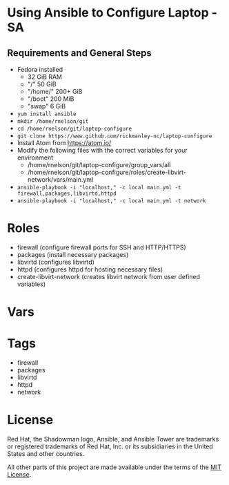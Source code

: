 # Using Ansible to Configure Laptop - SA

## Requirements and General Steps

- Fedora installed
  - 32 GiB RAM
  - "/" 50 GiB
  - "/home/" 200+ GiB
  - "/boot" 200 MiB
  - "swap" 6 GiB
- `yum install ansible`
- `mkdir /home/rnelson/git`
- `cd /home/rnelson/git/laptop-configure`
- `git clone https://www.github.com/rickmanley-nc/laptop-configure`
- Install Atom from <https://atom.io/>
- Modify the following files with the correct variables for your environment
  - /home/rnelson/git/laptop-configure/group_vars/all
  - /home/rnelson/git/laptop-configure/roles/create-libvirt-network/vars/main.yml
- `ansible-playbook -i "localhost," -c local main.yml -t firewall,packages,libvirtd,httpd`
- `ansible-playbook -i "localhost," -c local main.yml -t network`

# Roles

- firewall (configure firewall ports for SSH and HTTP/HTTPS)
- packages (install necessary packages)
- libvirtd (configures libvirtd)
- httpd (configures httpd for hosting necessary files)
- create-libvirt-network (creates libvirt network from user defined variables)

# Vars


# Tags

- firewall
- packages
- libvirtd
- httpd
- network


# License

Red Hat, the Shadowman logo, Ansible, and Ansible Tower are trademarks or registered trademarks of Red Hat, Inc. or its subsidiaries in the United States and other countries.

All other parts of this project are made available under the terms of the [MIT License](LICENSE).
